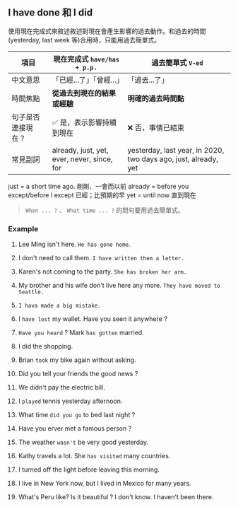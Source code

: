 ## I have done 和 I did

使用現在完成式來敘述敘述對現在會產生影響的過去動作。和過去的時間(yesterday, last week 等)合用時，只能用過去簡單式。



 | 項目        | **現在完成式** `have/has + p.p.`                 | **過去簡單式** `V-ed`                            |
| --------- | ------------------------------------------- | ------------------------------------------- |
| 中文意思      | 「已經...了」「曾經...」                             | 「過去...了」                                    |
| 時間焦點      | **從過去到現在的結果或經驗**                            | **明確的過去時間點**                                |
| 句子是否連接現在？ | ✅ 是，表示影響持續到現在                               | ❌ 否，事情已結束                                   |
| 常見副詞      | already, just, yet, ever, never, since, for | yesterday, last year, in 2020, two days ago, just, already, yet |

just = a short time ago. 剛剛、一會而以前
already = before you except/before I except 已經；比預期的早
yet = until now 直到現在

> `When ... ?` 、 `What time ... ?` 的問句要用過去簡單式。

### Example

1. Lee Ming isn't here. `He has gone home`.
2. I don't need to call them. `I have written them a letter.`
3. Karen's not coming to the party. `She has broken her arm.`
4. My brother and his wife don't live here any more. `They have moved to Seattle.`
5. `I hava made a big mistake.`
6. I `have lost` my wallet. Have you seen it anywhere ?
7. `Have you heard` ? Mark `has gotten` married.
8. I did the shopping.
9. Brian `took` my bike again without asking.
10. Did you tell your friends the good news ?
11. We didn't pay the electric bill.

1. I `played` tennis yesterday afternoon.
2. What time `did you go` to bed last night ?
3. Have you erver met a famous person ?
4. The weather `wasn't` be very good yesterday.
5. Kathy travels a lot. She `has visited` many countries.
6. I turned off the light before leaving this morning.
7. I live in New York now, but I lived in Mexico for many years.
8. What's Peru like? Is it beautiful ? I don't know. I haven't been there.
